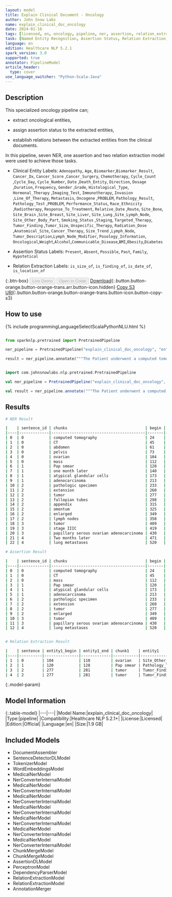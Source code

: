 ```yaml
---
layout: model
title: Explain Clinical Document - Oncology
author: John Snow Labs
name: explain_clinical_doc_oncology
date: 2024-01-16
tags: [licensed, en, oncology, pipeline, ner, assertion, relation_extraction]
task: [Named Entity Recognition, Assertion Status, Relation Extraction, Pipeline Healthcare]
language: en
edition: Healthcare NLP 5.2.1
spark_version: 3.0
supported: true
annotator: PipelineModel
article_header:
  type: cover
use_language_switcher: "Python-Scala-Java"
---
```


## Description

This specialized oncology pipeline can;

- extract oncological entities,

- assign assertion status to the extracted entities,

- establish relations between the extracted entities from the clinical documents.

In this pipeline, seven NER, one assertion and two relation extraction model were used to achieve those tasks.

- Clinical Entity Labels: `Adenopathy`, `Age`, `Biomarker`,`Biomarker_Result`, `Cancer_Dx`, `Cancer_Score` ,`Cancer_Surgery`, `Chemotherapy`, `Cycle_Count` ,`Cycle_Day`, `Cycle_Number`, `Date` ,`Death_Entity`, `Direction`, `Dosage` ,`Duration`, `Frequency`, `Gender` ,`Grade`, `Histological_Type`, `Hormonal_Therapy` ,`Imaging_Test`, `Immunotherapy`, `Invasion` ,`Line_Of_Therapy`, `Metastasis`, `Oncogene` ,`PROBLEM`, `Pathology_Result`, `Pathology_Test` ,`PROBLEM`, `Performance_Status`, `Race_Ethnicity` ,`Radiotherapy`, `Response_To_Treatment`, `Relative_Date` ,`Route`, `Site_Bone`, `Site_Brain` ,`Site_Breast`, `Site_Liver`, `Site_Lung` ,`Site_Lymph_Node`, `Site_Other_Body_Part`, `Smoking_Status` ,`Staging`, `Targeted_Therapy`, `Tumor_Finding` ,`Tumor_Size`, `Unspecific_Therapy`, `Radiation_Dose` ,`Anatomical_Site`, `Cancer_Therapy`, `Size_Trend` ,`Lymph_Node`, `Tumor_Description`,`Lymph_Node_Modifier`, `Posology_Information`, `Oncological`,`Weight`,`Alcohol`,`Communicable_Disease`,`BMI`,`Obesity`,`Diabetes`

- Assertion Status Labels: `Present`, `Absent`, `Possible`, `Past`, `Family`, `Hypotetical`

- Relation Extraction Labels: `is_size_of`, `is_finding_of`, `is_date_of`, `is_location_of`

{:.btn-box}
<button class="button button-orange" disabled>Live Demo</button>
<button class="button button-orange" disabled>Open in Colab</button>
[Download](https://s3.amazonaws.com/auxdata.johnsnowlabs.com/clinical/models/explain_clinical_doc_oncology_en_5.2.1_3.0_1705424453286.zip){:.button.button-orange.button-orange-trans.arr.button-icon.hidden}
[Copy S3 URI](s3://auxdata.johnsnowlabs.com/clinical/models/explain_clinical_doc_oncology_en_5.2.1_3.0_1705424453286.zip){:.button.button-orange.button-orange-trans.button-icon.button-copy-s3}

## How to use



<div class="tabs-box" markdown="1">
{% include programmingLanguageSelectScalaPythonNLU.html %}
  
```python

from sparknlp.pretrained import PretrainedPipeline

ner_pipeline = PretrainedPipeline("explain_clinical_doc_oncology", "en", "clinical/models")

result = ner_pipeline.annotate("""The Patient underwent a computed tomography (CT) scan of the abdomen and pelvis, which showed a complex ovarian mass. A Pap smear performed one month later was positive for atypical glandular cells suspicious for adenocarcinoma. The pathologic specimen showed extension of the tumor throughout the fallopian tubes, appendix, omentum, and 5 out of 5 enlarged lymph nodes. The final pathologic diagnosis of the tumor was stage IIIC papillary serous ovarian adenocarcinoma. Two months later, the patient was diagnosed with lung metastases.""")

```
```scala

import com.johnsnowlabs.nlp.pretrained.PretrainedPipeline

val ner_pipeline = PretrainedPipeline("explain_clinical_doc_oncology", "en", "clinical/models")

val result = ner_pipeline.annotate("""The Patient underwent a computed tomography (CT) scan of the abdomen and pelvis, which showed a complex ovarian mass. A Pap smear performed one month later was positive for atypical glandular cells suspicious for adenocarcinoma. The pathologic specimen showed extension of the tumor throughout the fallopian tubes, appendix, omentum, and 5 out of 5 enlarged lymph nodes. The final pathologic diagnosis of the tumor was stage IIIC papillary serous ovarian adenocarcinoma. Two months later, the patient was diagnosed with lung metastases.""")

```
</div>

## Results

```bash
# NER Result

|    | sentence_id | chunks                                  | begin | end | entities             |
|----|-------------|-----------------------------------------|-------|-----|----------------------|
| 0  | 0           | computed tomography                     | 24    | 42  | Imaging_Test         |
| 1  | 0           | CT                                      | 45    | 46  | Imaging_Test         |
| 2  | 0           | abdomen                                 | 61    | 67  | Site_Other_Body_Part |
| 3  | 0           | pelvis                                  | 73    | 78  | Site_Other_Body_Part |
| 4  | 0           | ovarian                                 | 104   | 110 | Site_Other_Body_Part |
| 5  | 0           | mass                                    | 112   | 115 | Tumor_Finding        |
| 6  | 1           | Pap smear                               | 120   | 128 | Pathology_Test       |
| 7  | 1           | one month later                         | 140   | 154 | Relative_Date        |
| 8  | 1           | atypical glandular cells                | 173   | 196 | Pathology_Result     |
| 9  | 1           | adenocarcinoma                          | 213   | 226 | Cancer_Dx            |
| 10 | 2           | pathologic specimen                     | 233   | 251 | Pathology_Test       |
| 11 | 2           | extension                               | 260   | 268 | Invasion             |
| 12 | 2           | tumor                                   | 277   | 281 | Tumor_Finding        |
| 13 | 2           | fallopian tubes                         | 298   | 312 | Site_Other_Body_Part |
| 14 | 2           | appendix                                | 315   | 322 | Site_Other_Body_Part |
| 15 | 2           | omentum                                 | 325   | 331 | Site_Other_Body_Part |
| 16 | 2           | enlarged                                | 349   | 356 | Lymph_Node_Modifier  |
| 17 | 2           | lymph nodes                             | 358   | 368 | Site_Lymph_Node      |
| 18 | 3           | tumor                                   | 409   | 413 | Tumor_Finding        |
| 19 | 3           | stage IIIC                              | 419   | 428 | Staging              |
| 20 | 3           | papillary serous ovarian adenocarcinoma | 430   | 468 | Oncological          |
| 21 | 4           | Two months later                        | 471   | 486 | Relative_Date        |
| 22 | 4           | lung metastases                         | 520   | 534 | Oncological          |

# Assertion Result

|    | sentence_id | chunks                                  | begin | end | entities            | assertion |
|----|-------------|-----------------------------------------|-------|-----|---------------------|-----------|
| 0  | 0           | computed tomography                     | 24    | 42  | Imaging_Test        | Past      |
| 1  | 0           | CT                                      | 45    | 46  | Imaging_Test        | Past      |
| 2  | 0           | mass                                    | 112   | 115 | Tumor_Finding       | Present   |
| 3  | 1           | Pap smear                               | 120   | 128 | Pathology_Test      | Past      |
| 4  | 1           | atypical glandular cells                | 173   | 196 | Pathology_Result    | Present   |
| 5  | 1           | adenocarcinoma                          | 213   | 226 | Cancer_Dx           | Possible  |
| 6  | 2           | pathologic specimen                     | 233   | 251 | Pathology_Test      | Past      |
| 7  | 2           | extension                               | 260   | 268 | Invasion            | Present   |
| 8  | 2           | tumor                                   | 277   | 281 | Tumor_Finding       | Present   |
| 9  | 2           | enlarged                                | 349   | 356 | Lymph_Node_Modifier | Present   |
| 10 | 3           | tumor                                   | 409   | 413 | Tumor_Finding       | Present   |
| 11 | 3           | papillary serous ovarian adenocarcinoma | 430   | 468 | Oncological         | Present   |
| 12 | 4           | lung metastases                         | 520   | 534 | Oncological         | Present   |


# Relation Extraction Result

|    | sentence | entity1_begin | entity1_end | chunk1    | entity1              | entity2_begin | entity2_end | chunk2          | entity2              | relation       | confidence |
|----|----------|---------------|-------------|-----------|----------------------|---------------|-------------|-----------------|----------------------|----------------|------------|
| 1  | 0        | 104           | 110         | ovarian   | Site_Other_Body_Part | 112           | 115         | mass            | Tumor_Finding        | is_location_of | 0.922661   |
| 2  | 1        | 120           | 128         | Pap smear | Pathology_Test       | 213           | 226         | adenocarcinoma  | Cancer_Dx            | is_finding_of  | 0.52542114 |
| 3  | 2        | 277           | 281         | tumor     | Tumor_Finding        | 298           | 312         | fallopian tubes | Site_Other_Body_Part | is_location_of | 0.9026299  |
| 4  | 2        | 277           | 281         | tumor     | Tumor_Finding        | 315           | 322         | appendix        | Site_Other_Body_Part | is_location_of | 0.6649267  |


```

{:.model-param}
## Model Information

{:.table-model}
|---|---|
|Model Name:|explain_clinical_doc_oncology|
|Type:|pipeline|
|Compatibility:|Healthcare NLP 5.2.1+|
|License:|Licensed|
|Edition:|Official|
|Language:|en|
|Size:|1.9 GB|

## Included Models

- DocumentAssembler
- SentenceDetectorDLModel
- TokenizerModel
- WordEmbeddingsModel
- MedicalNerModel
- NerConverterInternalModel
- MedicalNerModel
- NerConverterInternalModel
- MedicalNerModel
- NerConverterInternalModel
- MedicalNerModel
- NerConverterInternalModel
- MedicalNerModel
- NerConverterInternalModel
- MedicalNerModel
- NerConverterInternalModel
- MedicalNerModel
- NerConverterInternalModel
- ChunkMergeModel
- ChunkMergeModel
- AssertionDLModel
- PerceptronModel
- DependencyParserModel
- RelationExtractionModel
- RelationExtractionModel
- AnnotationMerger
